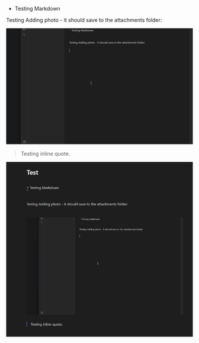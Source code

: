 
- Testing Markdown


Testing Adding photo - it should save to the attachments folder:


![Pasted image 20230901211426.png](../../attachments/Pasted%20image%2020230901211426.png)

> Testing inline quote.

![Pasted image 20230901211640.png](../../attachments/Pasted%20image%2020230901211640.png)